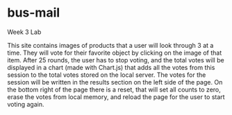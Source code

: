 # bus-mail
Week 3 Lab 

This site contains images of products that a user will look through 3 at a time. They will vote for their favorite object by clicking on the image of that item. After 25 rounds, the user has to stop voting, and the total votes will be displayed in a chart (made with Chart.js) that adds all the votes from this session to the total votes stored on the local server. The votes for the session will be written in the results section on the left side of the page. On the bottom right of the page there is a reset, that will set all counts to zero, erase the votes from local memory, and reload the page for the user to start voting again.